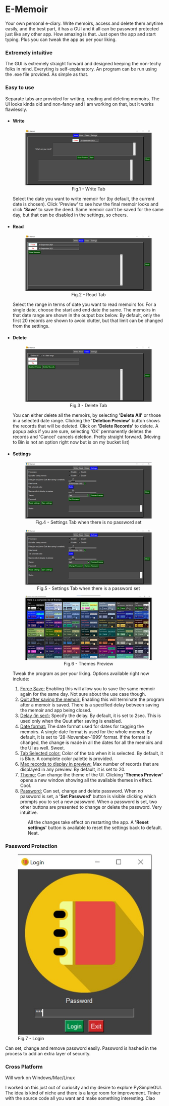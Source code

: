 <h1>E-Memoir</h1>
<p>Your own personal e-diary. Write memoirs, access and delete them anytime easily, and the best part, it has a GUI and it all can be password protected just like any other app. How amazing is that. Just open the app and start typing. Plus you can tweak the app as per your liking.</p>

<h3>Extremely intuitive</h3>
<p>The GUI is extremely straight forward and designed keeping the non-techy folks in mind. Everyting is self-explanatory. An program can be run using the .exe file provided. As simple as that.</p>

<hline>
<h3>Easy to use</h3>
<p>Separate tabs are provided for writing, reading and deleting memoirs. The UI looks kinda old and non-fancy and I am working on that, but it works flawlessly.</p>

<ul>
    <li>
        <h4>Write</h4>
        <center>
        <figure>
        <img src="pictures\write tab.jpg" alt="Write Tab">
        <figcaption>Fig.1 - Write Tab</figcaption>
        </figure>
        </center>
        <p>Select the date you want to write memoir for (by default, the current date is chosen). Click </b>'Preview'</b> to see how the final memoir looks and click <b>'Save'</b> to save the deed. Same memoir can't be saved for the same day, but that can be disabled in the settings, so cheers.</p>
    </li>
    <li>
        <h4>Read</h4>
        <center>
        <figure>
        <img src="pictures\read tab.jpg" alt="Read Tab">
        <figcaption>Fig.2 - Read Tab</figcaption>
        </figure>
        </center>
        <p>Select the range in terms of date you want to read memoirs for. For a single date, choose the start and end date the same. The memoirs in that date range are shown in the output box below. By default, only the first 20 records are shown to avoid clutter, but that limit can be changed from the settings.</p>
    </li>
    <li>
        <h4>Delete</h4>
        <center>
        <figure>
        <img src="pictures\delete tab.jpg" alt="Delete Tab">
        <center><figcaption>Fig.3 - Delete Tab</figcaption></center>
        </figure>
        </center>
        <p>You can either delete all the memoirs, by selecting <b>'Delete All'</b> or those in a selected date range. Clicking the <b>'Deletion Preview'</b> button shows the records that will be deleted. Click on <b>'Delete Records'</b> to delete. A popup asks if you are sure, selecting 'OK' permanently deletes the records and 'Cancel' cancels deletion. Pretty straight forward. (Moving to Bin is not an option right now but is on my bucket list)</p>
    </li>
    <li>
        <h4>Settings</h4>
        <center>
        <figure>
        <img src="pictures\settings tab 1.jpg" alt="Settings Tab">
            <figcaption>Fig.4 - Settings Tab when there is no password set</figcaption>
        </figure>
        <figure>
        <img src="pictures\settings tab 2.jpg" alt="Settings Tab">
            <figcaption>Fig.5 - Settings Tab when there is a password set</figcaption>
        </figure>
        <figure>
        <img src="pictures\theme previewer.jpg" alt="Themes Preview">
            <figcaption>Fig.6 - Themes Preview</figcaption>
        </figure>
        </center>
        <p>Tweak the program as per your liking. Options available right now include:
            <ol>
                <li><u>Force Save:</u> Enabling this will allow you to save the same memoir again for the same day. Not sure about the use case though.
                <li><u>Quit after saving the memoir:</u> Enabling this will terminate the program after a memoir is saved. There is a specified delay between saving the memoir and app being closed.
                <li><u>Delay (in sec):</u> Specify the delay. By default, it is set to 2sec. This is used only when the Quut after saving is enabled.
                <li><u>Date format:</u> The date format used for dates for tagging the memoirs. A single date format is used for the whole memoir. By default, it is set to '28-November-1999' format. If the format is changed, the change is made in all the dates for all the memoirs and the UI as well. Sweet.
                <li><u>Tab Selected color:</u> Color of the tab when it is selected. By default, it is Blue. A complete color palette is provided.
                <li><u>Max records to display in preview:</u> Max number of records that are displayed in any preview. By default, it is set to 20.
                <li><u>Theme:</u> Can change the theme of the UI. Clicking <b>'Themes Preview'</b> opens a new window showing all the available themes in effect. Cool.
                <li><u>Password:</u> Can set, change and delete password. When no password is set, a <b>'Set Password'</b> button is visible clicking which prompts you to set a new password. When a password is set, two other buttons are presented to change or delete the password. Very intuitive.
            <ol>
        </p>
        <p>
        All the changes take effect on restarting the app. A <b>'Reset settings'</b> button is available to reset the settings back to default. Neat.
        </p>
    </li>
</ul>

<hline>
<h3>Password Protection</h3>
      <figure>
        <img src="pictures\login window.jpg" alt="Login">
            <figcaption>Fig.7 - Login</figcaption>
        </figure>
<p>Can set, change and remove password easily. Password is hashed in the process to add an extra layer of security.
<hline>
<h3>Cross Platform</h3>
<p>Will work on Windows/Mac/Linux</p>

<hline>
<p>I worked on this just out of curiosity and my desire to explore PySimpleGUI. The idea is kind of niche and there is a large room for improvement. Tinker with the source code all you want and make something interesting. Ciao </p>

